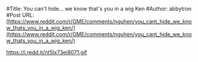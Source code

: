 #Title: You can't hide... we know that's you in a wig Ken
#Author: abbytron
#Post URL: [https://www.reddit.com/r/GME/comments/nguhen/you_cant_hide_we_know_thats_you_in_a_wig_ken/](https://www.reddit.com/r/GME/comments/nguhen/you_cant_hide_we_know_thats_you_in_a_wig_ken/)


https://i.redd.it/nt5lx73ei8071.gif